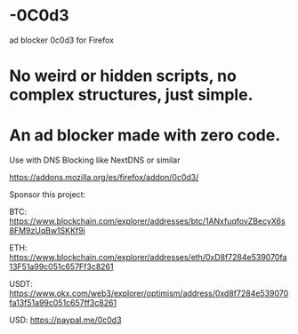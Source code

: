 # -0C0d3
ad blocker 0c0d3 for Firefox
# No weird or hidden scripts, no complex structures, just simple.
# An ad blocker made with zero code.
Use with DNS Blocking like NextDNS or similar

https://addons.mozilla.org/es/firefox/addon/0c0d3/

Sponsor this project:

BTC: https://www.blockchain.com/explorer/addresses/btc/1ANxfuqfovZBecyX6s8FM9zUqBw1SKKf9i

ETH: https://www.blockchain.com/explorer/addresses/eth/0xD8f7284e539070fa13F51a99c051c657Ff3c8261

USDT: https://www.okx.com/web3/explorer/optimism/address/0xd8f7284e539070fa13f51a99c051c657ff3c8261

USD: https://paypal.me/0c0d3
